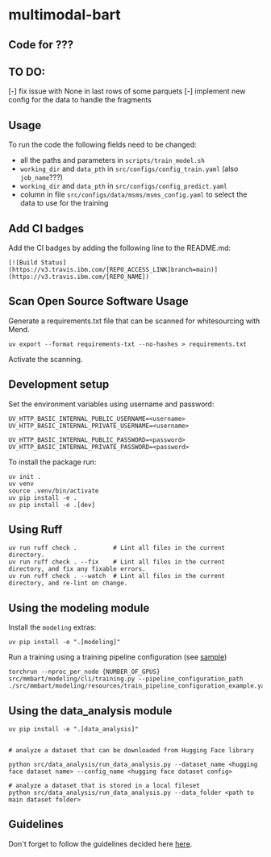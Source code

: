 # multimodal-bart

## Code for ???

## TO DO:
[-] fix issue with None in last rows of some parquets
[-] implement new config for the data to handle the fragments

## Usage
To run the code the following fields need to be changed:
- all the paths and parameters in `scripts/train_model.sh`
- `working_dir` and `data_pth` in `src/configs/config_train.yaml` (also `job_name`???)
- `working_dir` and `data_pth` in `src/configs/config_predict.yaml`
- column in file `src/configs/data/msms/msms_config.yaml` to select the data to use for the training

## Add CI badges
Add the CI badges by adding the following line to the README.md: 
```console
[![Build Status](https://v3.travis.ibm.com/[REPO_ACCESS_LINK]branch=main)](https://v3.travis.ibm.com/[REPO_NAME])
```

## Scan Open Source Software Usage
Generate a requirements.txt file that can be scanned for whitesourcing with Mend. 
```console
uv export --format requirements-txt --no-hashes > requirements.txt
```
Activate the scanning. 

## Development setup

Set the environment variables using username and password: 

```console
UV_HTTP_BASIC_INTERNAL_PUBLIC_USERNAME=<username> 
UV_HTTP_BASIC_INTERNAL_PRIVATE_USERNAME=<username>

UV_HTTP_BASIC_INTERNAL_PUBLIC_PASSWORD=<password>
UV_HTTP_BASIC_INTERNAL_PRIVATE_PASSWORD=<password>
```
To install the package run:

```console
uv init .
uv venv
source .venv/bin/activate
uv pip install -e .
uv pip install -e .[dev]
```

## Using Ruff

```console
uv run ruff check .          # Lint all files in the current directory.
uv run ruff check . --fix    # Lint all files in the current directory, and fix any fixable errors.
uv run ruff check . --watch  # Lint all files in the current directory, and re-lint on change.
```

## Using the modeling module

Install the `modeling` extras:

```console
uv pip install -e ".[modeling]"
```

Run a training using a training pipeline configuration (see [sample](./src/mmbart/modeling/resources/train_pipeline_configuration_example.yaml))

```console
torchrun --nproc_per_node {NUMBER_OF_GPUS} src/mmbart/modeling/cli/training.py --pipeline_configuration_path ./src/mmbart/modeling/resources/train_pipeline_configuration_example.yaml
```

## Using the data_analysis module

```console
uv pip install -e ".[data_analysis]"


# analyze a dataset that can be downloaded from Hugging Face library

python src/data_analysis/run_data_analysis.py --dataset_name <hugging face dataset name> --config_name <hugging face dataset config>

# analyze a dataset that is stored in a local fileset 
python src/data_analysis/run_data_analysis.py --data_folder <path to main dataset folder>
```

## Guidelines

Don't forget to follow the guidelines decided here [here](https://github.ibm.com/AI4SD/ai4sd-misc/blob/main/markdown/coding_guidelines.md).
